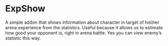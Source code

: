 # ExpShow

A simple addon that shows information about character in target of his\her arena experience from the statistics. Useful because it allows us to estimate how good your opponent is, right in arena battle. Yes you can view enemy’s statistic this way.
